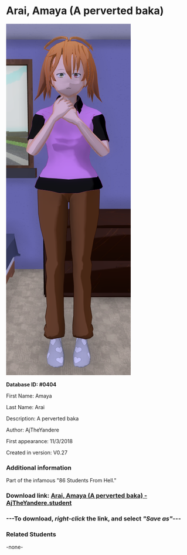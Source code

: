 # Arai, Amaya (A perverted baka)

<img src="../../Files/Images/Arai, Amaya (A perverted baka).png" title="Arai, Amaya (A perverted baka) - AjTheYandere">

**Database ID: #0404**

First Name: Amaya

Last Name: Arai

Description: A perverted baka

Author: AjTheYandere

First appearance: 11/3/2018

Created in version: V0.27

### Additional information

Part of the infamous "86 Students From Hell."

### Download link: <a href="https://raw.githubusercontent.com/Arbiter1223/Daigaku-Gurashi-Custom-Students/master/Files/Student%20Files/Arai%2C%20Amaya%20(A%20perverted%20baka)%20-%20AjTheYandere.student">Arai, Amaya (A perverted baka) - AjTheYandere.student</a>

### ---**To download, _right-click_ the link, and select _"Save as"_**---

### Related Students

-none-
